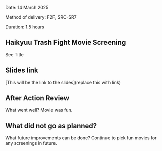 Date: 14 March 2025

Method of delivery: F2F, SRC-SR7

Duration: 1.5 hours

## Haikyuu Trash Fight Movie Screening


See Title

## Slides link
[This will be the link to the slides](replace this with link)

## After Action Review

What went well?
Movie was fun.

What did not go as planned?
-

What future improvements can be done?
Continue to pick fun movies for any screenings in future.
